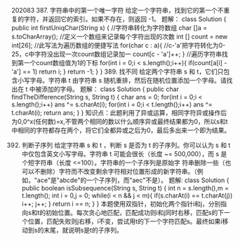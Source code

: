 202083
387. 字符串中的第一个唯一字符
     给定一个字符串，找到它的第一个不重复的字符，并返回它的索引。如果不存在，则返回 -1。 
题解：
class Solution {
    public int firstUniqChar(String s) {
        //字符串转化为字符数组
        char []a = s.toCharArray();
        //定义一个数组来记录每个字符出现的次数
        int [] count = new int[26];
        //此写法为遍历数组的便捷写法
        for(char c : a){
        //c-'a'把字符转化为0-25，c中字符没出现一次count数组记录加一
            count[c - 'a']++;
        }
        //遍历字符串找到第一个count数组值为1的下标
        for(int i = 0;i < s.length();i++){
            if(count[a[i] - 'a'] == 1)
                return i;
        }
        return -1;
    }
}
389. 找不同
     给定两个字符串 s 和 t，它们只包含小写字母。字符串 t 由字符串 s 随机重排，然后在随机位置添加一个字母。请找出在 t 中被添加的字母。
题解：
class Solution {
    public char findTheDifference(String s, String t) {
        char ans = 0;
        for(int i = 0;i < s.length();i++)
            ans ^= s.charAt(i);
        for(int i = 0;i < t.length();i++)
            ans ^= t.charAt(i);
        return ans;
    }
}
知识点：此题利用了异或运算，相同字符异或操作后为0,0^x(任何数)=x,不管两个相同的数以什么顺序异或最终结果都为0，所以s和t中相同的字符都存在两个，将它们全都异或之后为0，最后多出来一个即为结果。

392. 判断子序列
     给定字符串 s 和 t ，判断 s 是否为 t 的子序列。你可以认为 s 和 t 中仅包含英文小写字母。字符串 t 可能会很长（长度 ~= 500,000），而 s 是个短字符串（长度 <=100）。字符串的一个子序列是原始字          符串删除一些（也可以不删除）字符而不改变剩余字符相对位置形成的新字符串。（例如，"ace"是"abcde"的一个子序列，而"aec"不是）。
     题解:
class Solution {
    public boolean isSubsequence(String s, String t) {
        int n = s.length(),m = t.length();
        int i = 0,j = 0;
        while(i < n && j < m){
            if(s.charAt(i) == t.charAt(j))
                i++;
            j++;
        }
        return i == n;
    }
}
本题使用双指针，初始化两个指针i和j，分别指向s和t的初始位置。每次贪心地匹配，匹配成功则i和j同时右移，匹配s的下一个位置，匹配失败则j右移，i不变，尝试用t的下一个字符匹配s。最终如果i移动到s的末尾，就说明s是t的子序列。
